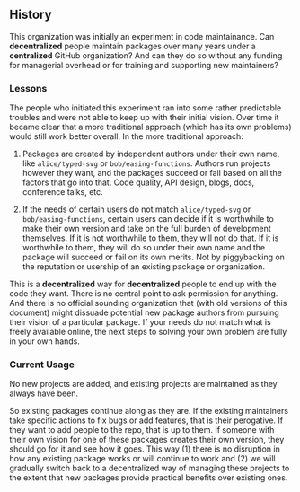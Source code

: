 ## History

This organization was initially an experiment in code maintainance. Can **decentralized** people maintain packages over many years under a **centralized** GitHub organization? And can they do so without any funding for managerial overhead or for training and supporting new maintainers?

### Lessons

The people who initiated this experiment ran into some rather predictable troubles and were not able to keep up with their initial vision. Over time it became clear that a more traditional approach (which has its own problems) would still work better overall. In the more traditional approach:

1. Packages are created by independent authors under their own name, like `alice/typed-svg` or `bob/easing-functions`. Authors run projects however they want, and the packages succeed or fail based on all the factors that go into that. Code quality, API design, blogs, docs, conference talks, etc.

2. If the needs of certain users do not match `alice/typed-svg` or `bob/easing-functions`, certain users can decide if it is worthwhile to make their own version and take on the full burden of development themselves. If it is not worthwhile to them, they will not do that. If it is worthwhile to them, they will do so under their own name and the package will succeed or fail on its own merits. Not by piggybacking on the reputation or usership of an existing package or organization.

This is a **decentralized** way for **decentralized** people to end up with the code they want. There is no central point to ask permission for anything. And there is no official sounding organization that (with old versions of this document) might dissuade potential new package authors from pursuing their vision of a particular package. If your needs do not match what is freely available online, the next steps to solving your own problem are fully in your own hands.


### Current Usage

No new projects are added, and existing projects are maintained as they always have been.

So existing packages continue along as they are. If the existing maintainers take specific actions to fix bugs or add features, that is their perogative. If they want to add people to the repo, that is up to them. If someone with their own vision for one of these packages creates their own version, they should go for it and see how it goes. This way (1) there is no disruption in how any existing package works or will continue to work and (2) we will gradually switch back to a decentralized way of managing these projects to the extent that new packages provide practical benefits over existing ones.
